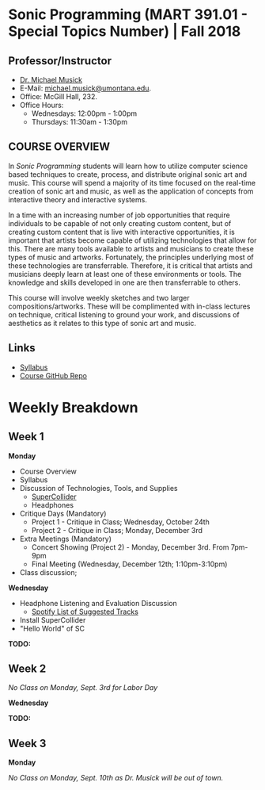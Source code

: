 # Sonic Programming (MART 391.01 - Special Topics Number)  |  Fall 2018


## Professor/Instructor

- [Dr. Michael Musick](http://michaelmusick.com)
- E-Mail: [michael.musick@umontana.edu](mailto:michael.musick@umontana.edu).
- Office: McGill Hall, 232.
- Office Hours:
    - Wednesdays: 12:00pm - 1:00pm
    - Thursdays: 11:30am - 1:30pm

## COURSE OVERVIEW

In _Sonic Programming_ students will learn how to utilize computer science based techniques to create, process, and distribute original sonic art and music. This course will spend a majority of its time focused on the real-time creation of sonic art and music, as well as the application of concepts from interactive theory and interactive systems.

In a time with an increasing number of job opportunities that require individuals to be capable of not only creating custom content, but of creating custom content that is live with interactive opportunities, it is important that artists become capable of utilizing technologies that allow for this. There are many tools available to artists and musicians to create these types of music and artworks. Fortunately, the principles underlying most of these technologies are transferrable. Therefore, it is critical that artists and musicians deeply learn at least one of these environments or tools. The knowledge and skills developed in one are then transferrable to others.

This course will involve weekly sketches and two larger compositions/artworks. These will be complimented with in-class lectures on technique, critical listening to ground your work, and discussions of aesthetics as it relates to this type of sonic art and music.

## Links

- [Syllabus](https://github.com/Montana-Media-Arts/sonic-programming/tree/master/Syllabus.md)
- [Course GitHub Repo](https://github.com/Montana-Media-Arts/sonic-programming)


# Weekly Breakdown

## Week 1

**Monday**

- Course Overview
- Syllabus
- Discussion of Technologies, Tools, and Supplies
    - [SuperCollider](https://supercollider.github.io)
    - Headphones
- Critique Days (Mandatory)
    - Project 1 - Critique in Class; Wednesday, October 24th
    - Project 2 - Critique in Class; Monday, December 3rd
- Extra Meetings (Mandatory)
    - Concert Showing (Project 2) - Monday, December 3rd. From 7pm-9pm
    - Final Meeting (Wednesday, December 12th; 1:10pm-3:10pm)
- Class discussion;


**Wednesday**

- Headphone Listening and Evaluation Discussion
    - [Spotify List of Suggested Tracks](https://open.spotify.com/user/mmusickm/playlist/6KBJcjjPE2QBem7NVuqVEa?si=T90TQ0MpQiqdeuFcc9HkAg)
- Install SuperCollider
- "Hello World" of SC

**TODO:**


## Week 2

_No Class on Monday, Sept. 3rd for Labor Day_


**Wednesday**


**TODO:**


## Week 3

**Monday**

_No Class on Monday, Sept. 10th as Dr. Musick will be out of town._
